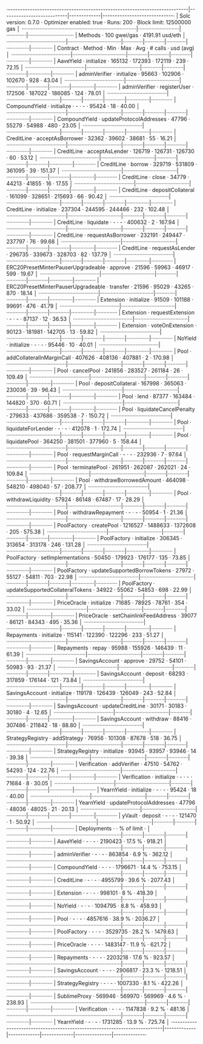·--------------------------------------------------------------------------|---------------------------|-------------|-----------------------------·
|                           Solc version: 0.7.0                            ·  Optimizer enabled: true  ·  Runs: 200  ·  Block limit: 12500000 gas  │
···········································································|···························|·············|······························
|  Methods                                                                 ·              100 gwei/gas               ·       4191.91 usd/eth       │
·······································|···································|·············|·············|·············|···············|··············
|  Contract                            ·  Method                           ·  Min        ·  Max        ·  Avg        ·  # calls      ·  usd (avg)  │
·······································|···································|·············|·············|·············|···············|··············
|  AaveYield                           ·  initialize                       ·     165132  ·     172393  ·     172119  ·          239  ·      72.15  │
·······································|···································|·············|·············|·············|···············|··············
|  adminVerifier                       ·  initialize                       ·      95663  ·     102906  ·     102670  ·          928  ·      43.04  │
·······································|···································|·············|·············|·············|···············|··············
|  adminVerifier                       ·  registerUser                     ·     172506  ·     187022  ·     186085  ·          124  ·      78.01  │
·······································|···································|·············|·············|·············|···············|··············
|  CompoundYield                       ·  initialize                       ·          -  ·          -  ·      95424  ·           18  ·      40.00  │
·······································|···································|·············|·············|·············|···············|··············
|  CompoundYield                       ·  updateProtocolAddresses          ·      47796  ·      55279  ·      54988  ·          480  ·      23.05  │
·······································|···································|·············|·············|·············|···············|··············
|  CreditLine                          ·  acceptAsBorrower                 ·      32362  ·      39602  ·      38681  ·           55  ·      16.21  │
·······································|···································|·············|·············|·············|···············|··············
|  CreditLine                          ·  acceptAsLender                   ·     126719  ·     126731  ·     126730  ·           60  ·      53.12  │
·······································|···································|·············|·············|·············|···············|··············
|  CreditLine                          ·  borrow                           ·     329719  ·     531809  ·     361095  ·           39  ·     151.37  │
·······································|···································|·············|·············|·············|···············|··············
|  CreditLine                          ·  close                            ·      34779  ·      44213  ·      41855  ·           16  ·      17.55  │
·······································|···································|·············|·············|·············|···············|··············
|  CreditLine                          ·  depositCollateral                ·     161099  ·     328651  ·     215693  ·           66  ·      90.42  │
·······································|···································|·············|·············|·············|···············|··············
|  CreditLine                          ·  initialize                       ·     237304  ·     244595  ·     244466  ·          232  ·     102.48  │
·······································|···································|·············|·············|·············|···············|··············
|  CreditLine                          ·  liquidate                        ·          -  ·          -  ·     400632  ·            2  ·     167.94  │
·······································|···································|·············|·············|·············|···············|··············
|  CreditLine                          ·  requestAsBorrower                ·     232191  ·     249447  ·     237797  ·           76  ·      99.68  │
·······································|···································|·············|·············|·············|···············|··············
|  CreditLine                          ·  requestAsLender                  ·     296735  ·     339673  ·     328703  ·           82  ·     137.79  │
·······································|···································|·············|·············|·············|···············|··············
|  ERC20PresetMinterPauserUpgradeable  ·  approve                          ·      21596  ·      59963  ·      46917  ·          599  ·      19.67  │
·······································|···································|·············|·············|·············|···············|··············
|  ERC20PresetMinterPauserUpgradeable  ·  transfer                         ·      21596  ·      95029  ·      43265  ·          870  ·      18.14  │
·······································|···································|·············|·············|·············|···············|··············
|  Extension                           ·  initialize                       ·      91509  ·     101188  ·      99691  ·          476  ·      41.79  │
·······································|···································|·············|·············|·············|···············|··············
|  Extension                           ·  requestExtension                 ·          -  ·          -  ·      87137  ·           12  ·      36.53  │
·······································|···································|·············|·············|·············|···············|··············
|  Extension                           ·  voteOnExtension                  ·      90123  ·     181981  ·     142705  ·           13  ·      59.82  │
·······································|···································|·············|·············|·············|···············|··············
|  NoYield                             ·  initialize                       ·          -  ·          -  ·      95446  ·           10  ·      40.01  │
·······································|···································|·············|·············|·············|···············|··············
|  Pool                                ·  addCollateralInMarginCall        ·     407626  ·     408136  ·     407881  ·            2  ·     170.98  │
·······································|···································|·············|·············|·············|···············|··············
|  Pool                                ·  cancelPool                       ·     241856  ·     283527  ·     261184  ·           26  ·     109.49  │
·······································|···································|·············|·············|·············|···············|··············
|  Pool                                ·  depositCollateral                ·     167998  ·     365063  ·     230036  ·           39  ·      96.43  │
·······································|···································|·············|·············|·············|···············|··············
|  Pool                                ·  lend                             ·      87377  ·     163484  ·     144820  ·          370  ·      60.71  │
·······································|···································|·············|·············|·············|···············|··············
|  Pool                                ·  liquidateCancelPenalty           ·     279633  ·     437686  ·     359538  ·            7  ·     150.72  │
·······································|···································|·············|·············|·············|···············|··············
|  Pool                                ·  liquidateForLender               ·          -  ·          -  ·     412078  ·            1  ·     172.74  │
·······································|···································|·············|·············|·············|···············|··············
|  Pool                                ·  liquidatePool                    ·     364250  ·     381501  ·     377960  ·            5  ·     158.44  │
·······································|···································|·············|·············|·············|···············|··············
|  Pool                                ·  requestMarginCall                ·          -  ·          -  ·     232936  ·            7  ·      97.64  │
·······································|···································|·············|·············|·············|···············|··············
|  Pool                                ·  terminatePool                    ·     261951  ·     262087  ·     262021  ·           24  ·     109.84  │
·······································|···································|·············|·············|·············|···············|··············
|  Pool                                ·  withdrawBorrowedAmount           ·     464098  ·     548210  ·     498040  ·           57  ·     208.77  │
·······································|···································|·············|·············|·············|···············|··············
|  Pool                                ·  withdrawLiquidity                ·      57924  ·      86148  ·      67487  ·           17  ·      28.29  │
·······································|···································|·············|·············|·············|···············|··············
|  Pool                                ·  withdrawRepayment                ·          -  ·          -  ·      50954  ·            1  ·      21.36  │
·······································|···································|·············|·············|·············|···············|··············
|  PoolFactory                         ·  createPool                       ·    1216527  ·    1488633  ·    1372608  ·          205  ·     575.38  │
·······································|···································|·············|·············|·············|···············|··············
|  PoolFactory                         ·  initialize                       ·     306345  ·     313654  ·     313178  ·          246  ·     131.28  │
·······································|···································|·············|·············|·············|···············|··············
|  PoolFactory                         ·  setImplementations               ·      50450  ·     179923  ·     176177  ·          135  ·      73.85  │
·······································|···································|·············|·············|·············|···············|··············
|  PoolFactory                         ·  updateSupportedBorrowTokens      ·      27972  ·      55127  ·      54811  ·          703  ·      22.98  │
·······································|···································|·············|·············|·············|···············|··············
|  PoolFactory                         ·  updateSupportedCollateralTokens  ·      34922  ·      55062  ·      54853  ·          698  ·      22.99  │
·······································|···································|·············|·············|·············|···············|··············
|  PriceOracle                         ·  initialize                       ·      71685  ·      78925  ·      78761  ·          354  ·      33.02  │
·······································|···································|·············|·············|·············|···············|··············
|  PriceOracle                         ·  setChainlinkFeedAddress          ·      39077  ·      86121  ·      84343  ·          495  ·      35.36  │
·······································|···································|·············|·············|·············|···············|··············
|  Repayments                          ·  initialize                       ·     115141  ·     122390  ·     122296  ·          233  ·      51.27  │
·······································|···································|·············|·············|·············|···············|··············
|  Repayments                          ·  repay                            ·      95988  ·     155926  ·     146439  ·           11  ·      61.39  │
·······································|···································|·············|·············|·············|···············|··············
|  SavingsAccount                      ·  approve                          ·      29752  ·      54101  ·      50983  ·           93  ·      21.37  │
·······································|···································|·············|·············|·············|···············|··············
|  SavingsAccount                      ·  deposit                          ·      68293  ·     317859  ·     176144  ·          121  ·      73.84  │
·······································|···································|·············|·············|·············|···············|··············
|  SavingsAccount                      ·  initialize                       ·     119178  ·     126439  ·     126049  ·          243  ·      52.84  │
·······································|···································|·············|·············|·············|···············|··············
|  SavingsAccount                      ·  updateCreditLine                 ·      30171  ·      30183  ·      30180  ·            4  ·      12.65  │
·······································|···································|·············|·············|·············|···············|··············
|  SavingsAccount                      ·  withdraw                         ·      88416  ·     307486  ·     211842  ·           18  ·      88.80  │
·······································|···································|·············|·············|·············|···············|··············
|  StrategyRegistry                    ·  addStrategy                      ·      76956  ·     101308  ·      87678  ·          518  ·      36.75  │
·······································|···································|·············|·············|·············|···············|··············
|  StrategyRegistry                    ·  initialize                       ·      93945  ·      93957  ·      93946  ·           14  ·      39.38  │
·······································|···································|·············|·············|·············|···············|··············
|  Verification                        ·  addVerifier                      ·      47510  ·      54762  ·      54293  ·          124  ·      22.76  │
·······································|···································|·············|·············|·············|···············|··············
|  Verification                        ·  initialize                       ·          -  ·          -  ·      71684  ·            8  ·      30.05  │
·······································|···································|·············|·············|·············|···············|··············
|  YearnYield                          ·  initialize                       ·          -  ·          -  ·      95424  ·           18  ·      40.00  │
·······································|···································|·············|·············|·············|···············|··············
|  YearnYield                          ·  updateProtocolAddresses          ·      47796  ·      48036  ·      48025  ·           21  ·      20.13  │
·······································|···································|·············|·············|·············|···············|··············
|  yVault                              ·  deposit                          ·          -  ·          -  ·     121470  ·            1  ·      50.92  │
·······································|···································|·············|·············|·············|···············|··············
|  Deployments                                                             ·                                         ·  % of limit   ·             │
···········································································|·············|·············|·············|···············|··············
|  AaveYield                                                               ·          -  ·          -  ·    2190423  ·       17.5 %  ·     918.21  │
···········································································|·············|·············|·············|···············|··············
|  adminVerifier                                                           ·          -  ·          -  ·     863854  ·        6.9 %  ·     362.12  │
···········································································|·············|·············|·············|···············|··············
|  CompoundYield                                                           ·          -  ·          -  ·    1796671  ·       14.4 %  ·     753.15  │
···········································································|·············|·············|·············|···············|··············
|  CreditLine                                                              ·          -  ·          -  ·    4955799  ·       39.6 %  ·    2077.43  │
···········································································|·············|·············|·············|···············|··············
|  Extension                                                               ·          -  ·          -  ·     998101  ·          8 %  ·     418.39  │
···········································································|·············|·············|·············|···············|··············
|  NoYield                                                                 ·          -  ·          -  ·    1094795  ·        8.8 %  ·     458.93  │
···········································································|·············|·············|·············|···············|··············
|  Pool                                                                    ·          -  ·          -  ·    4857616  ·       38.9 %  ·    2036.27  │
···········································································|·············|·············|·············|···············|··············
|  PoolFactory                                                             ·          -  ·          -  ·    3529735  ·       28.2 %  ·    1479.63  │
···········································································|·············|·············|·············|···············|··············
|  PriceOracle                                                             ·          -  ·          -  ·    1483147  ·       11.9 %  ·     621.72  │
···········································································|·············|·············|·············|···············|··············
|  Repayments                                                              ·          -  ·          -  ·    2203218  ·       17.6 %  ·     923.57  │
···········································································|·············|·············|·············|···············|··············
|  SavingsAccount                                                          ·          -  ·          -  ·    2906817  ·       23.3 %  ·    1218.51  │
···········································································|·············|·············|·············|···············|··············
|  StrategyRegistry                                                        ·          -  ·          -  ·    1007330  ·        8.1 %  ·     422.26  │
···········································································|·············|·············|·············|···············|··············
|  SublimeProxy                                                            ·     569946  ·     569970  ·     569969  ·        4.6 %  ·     238.93  │
···········································································|·············|·············|·············|···············|··············
|  Verification                                                            ·          -  ·          -  ·    1147838  ·        9.2 %  ·     481.16  │
···········································································|·············|·············|·············|···············|··············
|  YearnYield                                                              ·          -  ·          -  ·    1731285  ·       13.9 %  ·     725.74  │
·--------------------------------------------------------------------------|-------------|-------------|-------------|---------------|-------------·